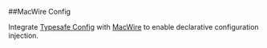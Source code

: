##MacWire Config

Integrate [Typesafe Config](https://github.com/typesafehub/config) with [MacWire](https://github.com/adamw/macwire) to enable declarative configuration injection. 
